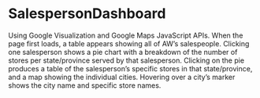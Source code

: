 # SalespersonDashboard
Using Google Visualization and Google Maps JavaScript APIs. When the page first loads, a table appears showing all of AW’s salespeople. Clicking one salesperson shows a pie chart with a breakdown of the number of stores per state/province served by that salesperson. Clicking on the pie produces a table of the salesperson’s specific stores in that state/province, and a map showing the individual cities. Hovering over a city’s marker shows the city name and specific store names.
